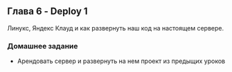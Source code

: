 ## Глава 6 - Deploy 1
Линукс, Яндекс Клауд и как развернуть наш код на настоящем сервере.

### Домашнее задание
- Арендовать сервер и развернуть на нем проект из предыщих уроков

